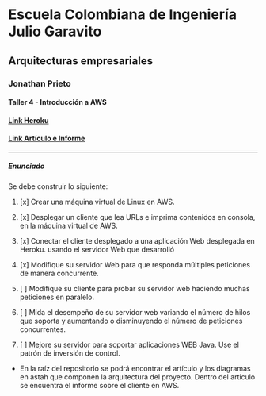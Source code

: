 # Escuela Colombiana de Ingeniería Julio Garavito
## Arquitecturas empresariales
### Jonathan Prieto 
#### Taller 4 - Introducción a AWS
#### [Link Heroku]()
#### [Link Artículo e Informe](https://docs.google.com/document/d/1nfSWHyAGxBy--t2lWpMvRuNdGOBypKsZEYj-L7iWyk8/edit?usp=sharing)
---
##### Enunciado
Se debe construir lo siguiente:

1. [x] Crear una máquina virtual de Linux en AWS.

2. [x] Desplegar un cliente que lea URLs e imprima contenidos en consola, en la máquina virtual de AWS.

3. [x] Conectar el cliente desplegado a una aplicación Web desplegada en Heroku. usando el servidor Web que desarrolló

4. [x] Modifique su servidor Web para que responda múltiples peticiones de manera concurrente.

5. [ ] Modifique su cliente para probar su servidor web haciendo muchas peticiones en paralelo.

6. [ ] Mida el desempeño de su servidor web variando el número de hilos que soporta y aumentando o disminuyendo el número de peticiones concurrentes.

7. [ ] Mejore su servidor para soportar aplicaciones WEB Java. Use el patrón de inversión de control.

- En la raíz del repositorio se podrá encontrar el artículo y los diagramas en astah que componen la arquitectura del proyecto. Dentro del artículo se encuentra el informe sobre el cliente en AWS.
